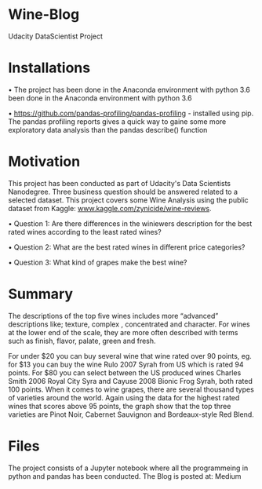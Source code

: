 # Wine-Blog
Udacity DataScientist Project

# Installations
•	The project has been done in the Anaconda environment with python 3.6 been done in the Anaconda environment with python 3.6

•	https://github.com/pandas-profiling/pandas-profiling - installed using pip. The pandas profiling reports gives a quick way to gaine some more exploratory data analysis than the pandas describe() function   

# Motivation
This project has been conducted as part of Udacity's Data Scientists Nanodegree. Three business question should be answered related to a selected dataset. This project covers some Wine Analysis using the public dataset from Kaggle: www.kaggle.com/zynicide/wine-reviews.

•	Question 1: Are there differences in the winiewers description for the best rated wines according to the least rated wines?

•	Question 2: What are the best rated wines in different price categories?

•	Question 3: What kind of grapes make the best wine?

# Summary
The descriptions of the top five wines includes more “advanced” descriptions like; texture, complex , concentrated and character. For wines at the lower end of the scale, they are more often described with terms such as finish, flavor, palate, green and fresh.

For under $20 you can buy several wine that wine rated over 90 points, eg. for $13 you can buy the wine Rulo 2007 Syrah from US which is rated 94 points. For $80 you can select between the US produced wines Charles Smith 2006 Royal City Syra and Cayuse 2008 Bionic Frog Syrah, both rated 100 points.  When it comes to wine grapes, there are several thousand types of varieties around the world. Again using the data for the highest rated wines that scores above 95 points, the graph show that the top three varieties are Pinot Noir, Cabernet Sauvignon and Bordeaux-style Red Blend.

# Files
The project consists of a Jupyter notebook where all the programmeing in python and pandas has been conducted. The Blog is posted at:
Medium


